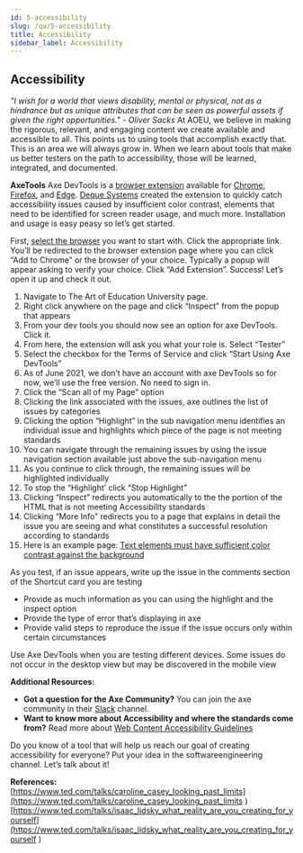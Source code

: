 ```yaml
---
id: 5-accessibility
slug: /qa/5-accessibility
title: Accessibility
sidebar_label: Accessibility
---
```

## Accessibility

*"I wish for a world that views disability, mental or physical, not as a hindrance but as unique attributes that can be seen as powerful assets if given the right opportunities." - Oliver Sacks*
At AOEU, we believe in making the rigorous, relevant, and engaging content we create available and accessible to all. This points us to using tools that accomplish exactly that.
This is an area we will always grow in. When we learn about tools that make us better testers on the path to accessibility, those will be learned, integrated, and documented.

**AxeTools**
Axe DevTools is a [browser extension](https://www.deque.com/axe/browser-extensions/) available for [Chrome](https://chrome.google.com/webstore/detail/axe-web-accessibility-tes/lhdoppojpmngadmnindnejefpokejbdd?hl=en-US), [Firefox](https://addons.mozilla.org/en-US/firefox/addon/axe-devtools/), and [Edge](https://microsoftedge.microsoft.com/addons/detail/axe-web-accessibility-t/kcenlimkmjjkdfcaleembgmldmnnlfkn). [Deque Systems](https://www.deque.com/) created the extension to quickly catch accessibility issues caused by insufficient color contrast, elements that need to be identified for screen reader usage, and much more.
Installation and usage is easy peasy so let’s get started.

First, [select the browser](https://www.deque.com/axe/browser-extensions/) you want to start with. Click the appropriate link. You’ll be redirected to the browser extension page where you can click “Add to Chrome” or the browser of your choice. Typically a popup will appear asking to verify your choice. Click “Add Extension”. Success! Let’s open it up and check it out.

1. Navigate to The Art of Education University page.
2. Right click anywhere on the page and click “Inspect” from the popup that appears
3. From your dev tools you should now see an option for axe DevTools. Click it.
4. From here, the extension will ask you what your role is. Select “Tester”
5. Select the checkbox for the Terms of Service and click “Start Using Axe DevTools”
6. As of June 2021, we don’t have an account with axe DevTools so for now, we’ll use the free version. No need to sign in.
7. Click the “Scan all of my Page” option
8. Clicking the link associated with the issues, axe outlines the list of issues by categories
9. Clicking the option “Highlight” in the sub navigation menu identifies an individual issue and highlights which piece of the page is not meeting standards
10. You can navigate through the remaining issues by using the issue navigation section available just above the sub-navigation menu
11. As you continue to click through, the remaining issues will be highlighted individually
12. To stop the “Highlight’ click “Stop Highlight”
13. Clicking “Inspect” redirects you automatically to the the portion of the HTML that is not meeting Accessibility standards
14. Clicking “More Info” redirects you to a page that explains in detail the issue you are seeing and what constitutes a successful resolution according to standards
15. Here is an example page: [Text elements must have sufficient color contrast against the background](https://dequeuniversity.com/rules/axe/4.2/color-contrast?application=AxeChrome)

As you test, if an issue appears, write up the issue in the comments section of the Shortcut card you are testing

* Provide as much information as you can using the highlight and the inspect option
* Provide the type of error that’s displaying in axe
* Provide valid steps to reproduce the issue if the issue occurs only within certain circumstances

Use Axe DevTools when you are testing different devices. Some issues do not occur in the desktop view but may be discovered in the mobile view

**Additional Resources:**

* **Got a question for the Axe Community?** You can join the axe community in their [Slack](https://accessibility.deque.com/thank-you-axe-community) channel.
* **Want to know more about Accessibility and where the standards come from?** Read more about [Web Content Accessibility Guidelines](https://www.w3.org/WAI/standards-guidelines/wcag/)

Do you know of a tool that will help us reach our goal of creating accessibility for everyone? Put your idea in the softwareengineering channel. Let’s talk about it!

**References:**
[https://www.ted.com/talks/caroline_casey_looking_past_limits](https://www.ted.com/talks/caroline_casey_looking_past_limits )
[https://www.ted.com/talks/isaac_lidsky_what_reality_are_you_creating_for_yourself](https://www.ted.com/talks/isaac_lidsky_what_reality_are_you_creating_for_yourself )
